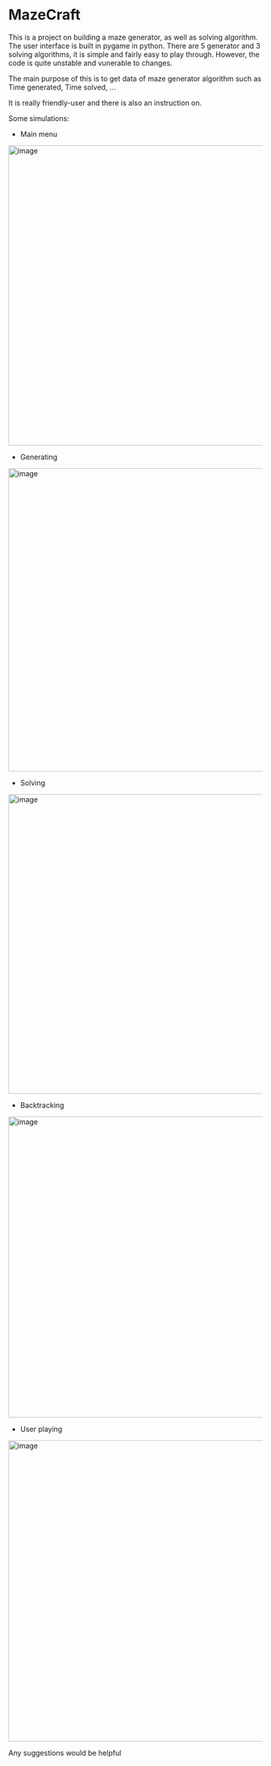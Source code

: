 # MazeCraft

This is a project on building a maze generator, as well as solving algorithm. The user interface is built in pygame in python. There are 5 generator and 3 solving algorithms, it is simple and fairly easy to play through. However, the code is quite unstable and vunerable to changes.

The main purpose of this is to get data of maze generator algorithm such as Time generated, Time solved, ...

It is really friendly-user and there is also an instruction on.

Some simulations: 

  - Main menu
  <img width="595" alt="image" src="https://github.com/LuongVu307/MazeCraft/assets/132726554/31f19a71-20a6-4e96-835d-f05ec1e64cb1">

  - Generating
  <img width="601" alt="image" src="https://github.com/LuongVu307/MazeCraft/assets/132726554/6912820e-f2cb-415d-af05-04d4629c70d8">
    
  - Solving
  <img width="594" alt="image" src="https://github.com/LuongVu307/MazeCraft/assets/132726554/12e75df6-ebb2-4d34-86b6-16c4e0c49aff">


  - Backtracking
  <img width="597" alt="image" src="https://github.com/LuongVu307/MazeCraft/assets/132726554/4265d7d2-e8ba-4384-a0db-cfa00d4d6536">

  - User playing
  <img width="597" alt="image" src="https://github.com/LuongVu307/MazeCraft/assets/132726554/f0916a0d-e3c1-407a-a2be-d7d60ba9ccc8">



Any suggestions would be helpful

